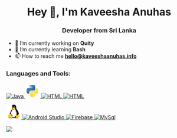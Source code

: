<h1 align="center">Hey 👋, I'm Kaveesha Anuhas</h1>
<h3 align="center">Developer from Sri Lanka</h3>


- 🔭 I’m currently working on **Quity**
- 🌱 I’m currently learning **Bash**
- 📫 How to reach me **hello@kaveeshaanuhas.info**

<h3 align="left">Languages and Tools:</h3>

<p align="left"> <a href="https://java.com/en/" target="_blank"> <img src="https://www.vectorlogo.zone/logos/java/java-icon.svg" alt="Java" width="40" height="40"/> </a> <a href="https://www.python.org" target="_blank"> <img src="https://raw.githubusercontent.com/devicons/devicon/master/icons/python/python-original.svg" alt="python" width="40" height="40"/> </a>
</a> <a href="https://html.com/" target="_blank"> <img src="https://www.vectorlogo.zone/logos/w3_html5/w3_html5-icon.svg" alt="HTML" width="40" height="40"/> </a>
</a> <a href="https://css.com/" target="_blank"> <img src="https://www.vectorlogo.zone/logos/w3_css/w3_css-icon.svg" alt="HTML" width="40" height="40"/> </a>

</p>

<a href="https://www.linux.org/" target="_blank"> <img src="https://raw.githubusercontent.com/devicons/devicon/master/icons/linux/linux-original.svg" alt="linux" width="40" height="40"/> </a>
<a href="https://developer.android.com/studio" target="_blank"> <img src="https://1.bp.blogspot.com/-LgTa-xDiknI/X4EflN56boI/AAAAAAAAPuk/24YyKnqiGkwRS9-_9suPKkfsAwO4wHYEgCLcBGAsYHQ/s0/image9.png" alt="Android Studio" width="40" height="40"/> </a> 
<a href="https://https://firebase.google.com/" target="_blank"> <img src="https://www.vectorlogo.zone/logos/firebase/firebase-icon.svg" alt="Firebase" width="40" height="40"/> </a>
<a href="https://https://mysql.com/" target="_blank"> <img src="https://www.vectorlogo.zone/logos/mysql/mysql-ar21.svg" alt="MySql" width="40" height="40"/> </a>
</p>

<img align="center" src="https://github-readme-stats.vercel.app/api?username=anuhasreal&theme=tokyonight&show_icons=true" />


<!--
**AnuhasRox/anuhasrox** is a ✨ _special_ ✨ repository because its `README.md` (this file) appears on your GitHub profile.

Here are some ideas to get you started:

- 🔭 I’m currently working on ...
- 🌱 I’m currently learning ...
- 👯 I’m looking to collaborate on ...
- 🤔 I’m looking for help with ...
- 💬 Ask me about ...
- 📫 How to reach me: ...
- 😄 Pronouns: ...
- ⚡ Fun fact: ...
-->
